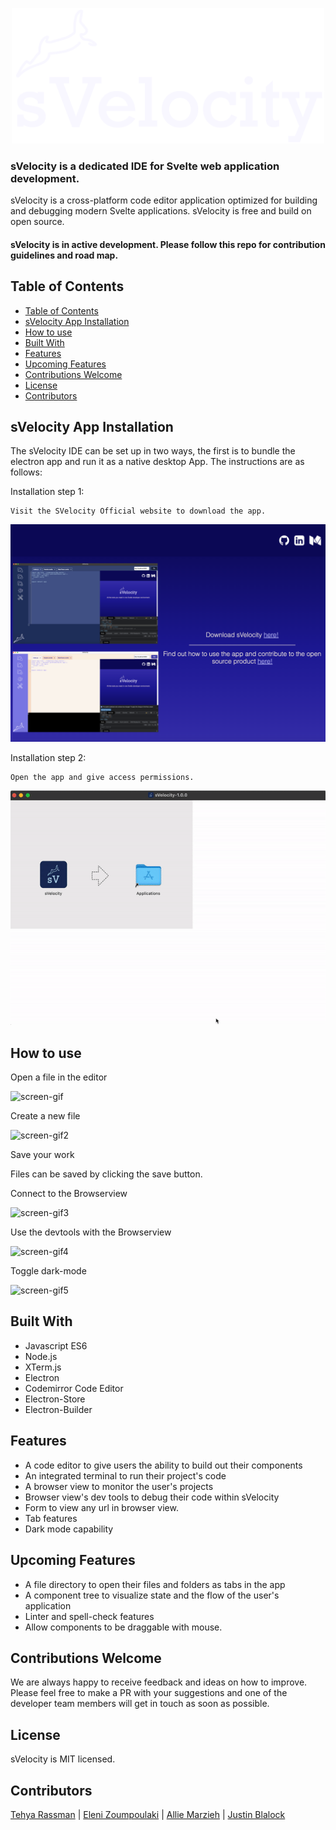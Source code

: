 <p align="center"><a href='http://svelocity.io/'><img alt="sVelocity logo" src="./assets/logo_transparent.png" width="500px"></a></p>

### sVelocity is a dedicated IDE for Svelte web application development.

sVelocity is a cross-platform code editor application optimized for building and debugging modern Svelte applications. sVelocity is free and build on open source.

#### sVelocity is in active development. Please follow this repo for contribution guidelines and road map.

## Table of Contents

- [Table of Contents](#table-of-contents)
- [sVelocity App Installation](#svelocity-app-installation)
- [How to use](#how-to-use)
- [Built With](#built-with)
- [Features](#features)
- [Upcoming Features](#upcoming-features)
- [Contributions Welcome](#contributions-welcome)
- [License](#license)
- [Contributors](#contributors)

## sVelocity App Installation

The sVelocity IDE can be set up in two ways, the first is to bundle the electron app and run it as a native desktop App. The instructions are as follows:

Installation step 1:

```
Visit the SVelocity Official website to download the app.
```

<p align="center">
  <img alt="sVelocity website" src="./githubAssets/webpage.png">
</p>

Installation step 2:

```
Open the app and give access permissions.
```

![screen-gif6](./githubAssets/download-app.gif)

<!-- ## sVelocity App Installation #2

1. go to your terminal and type the following:

```
TBD
``` -->

## How to use

Open a file in the editor

![screen-gif](./githubAssets/open-file.gif)

Create a new file

![screen-gif2](./githubAssets/create-file.gif)

Save your work

Files can be saved by clicking the save button.

Connect to the Browserview

![screen-gif3](./githubAssets/browserview.gif)

Use the devtools with the Browserview

![screen-gif4](./githubAssets/devtools.gif)

Toggle dark-mode

![screen-gif5](./githubAssets/darkMode.gif)

## Built With

- Javascript ES6
- Node.js
- XTerm.js
- Electron
- Codemirror Code Editor
- Electron-Store
- Electron-Builder

## Features

- A code editor to give users the ability to build out their components
- An integrated terminal to run their project's code
- A browser view to monitor the user's projects
- Browser view's dev tools to debug their code within sVelocity
- Form to view any url in browser view.
- Tab features
- Dark mode capability

## Upcoming Features

- A file directory to open their files and folders as tabs in the app
- A component tree to visualize state and the flow of the user's application
- Linter and spell-check features
- Allow components to be draggable with mouse.

## Contributions Welcome

We are always happy to receive feedback and ideas on how to improve. Please feel free to make a PR with your suggestions and one of the developer team members will get in touch as soon as possible.

## License

sVelocity is MIT licensed.

## Contributors

[Tehya Rassman](https://github.com/tehyaarassman) | [Eleni Zoumpoulaki](https://github.com/elenizoump) | [Allie Marzieh](https://github.com/AllieMarzieh) | [Justin Blalock](https://github.com/jmblalock)
